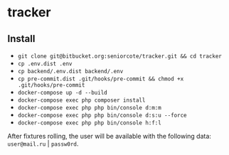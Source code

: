 # tracker

## Install

- `git clone git@bitbucket.org:seniorcote/tracker.git && cd tracker`
- `cp .env.dist .env`
- `cp backend/.env.dist backend/.env`
- `cp pre-commit.dist .git/hooks/pre-commit && chmod +x .git/hooks/pre-commit`
- `docker-compose up -d --build`
- `docker-compose exec php composer install`
- `docker-compose exec php php bin/console d:m:m`
- `docker-compose exec php php bin/console d:s:u --force`
- `docker-compose exec php php bin/console h:f:l`

After fixtures rolling, the user will be available with the following data: `user@mail.ru` | `passw0rd`.
